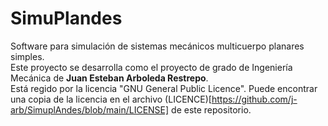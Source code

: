 # SimuPlandes
Software para simulación de sistemas mecánicos multicuerpo planares simples.<br>
Este proyecto se desarrolla como el proyecto de grado de Ingeniería Mecánica de **Juan Esteban Arboleda Restrepo**.<br>
Está regido por la licencia "GNU General Public Licence". Puede encontrar una copia de la licencia en el archivo (LICENCE)[https://github.com/j-arb/SimuplAndes/blob/main/LICENSE] de este repositorio.

